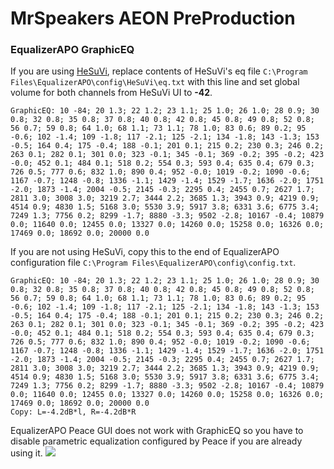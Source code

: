 # MrSpeakers AEON PreProduction
### EqualizerAPO GraphicEQ
If you are using [HeSuVi](https://sourceforge.net/projects/hesuvi/), replace contents of HeSuVi's eq file `C:\Program Files\EqualizerAPO\config\HeSuVi\eq.txt` with this line and set global volume for both channels from HeSuVi UI to **-42**.
```
GraphicEQ: 10 -84; 20 1.3; 22 1.2; 23 1.1; 25 1.0; 26 1.0; 28 0.9; 30 0.8; 32 0.8; 35 0.8; 37 0.8; 40 0.8; 42 0.8; 45 0.8; 49 0.8; 52 0.8; 56 0.7; 59 0.8; 64 1.0; 68 1.1; 73 1.1; 78 1.0; 83 0.6; 89 0.2; 95 -0.6; 102 -1.4; 109 -1.8; 117 -2.1; 125 -2.1; 134 -1.8; 143 -1.3; 153 -0.5; 164 0.4; 175 -0.4; 188 -0.1; 201 0.1; 215 0.2; 230 0.3; 246 0.2; 263 0.1; 282 0.1; 301 0.0; 323 -0.1; 345 -0.1; 369 -0.2; 395 -0.2; 423 -0.0; 452 0.1; 484 0.1; 518 0.2; 554 0.3; 593 0.4; 635 0.4; 679 0.3; 726 0.5; 777 0.6; 832 1.0; 890 0.4; 952 -0.0; 1019 -0.2; 1090 -0.6; 1167 -0.7; 1248 -0.8; 1336 -1.1; 1429 -1.4; 1529 -1.7; 1636 -2.0; 1751 -2.0; 1873 -1.4; 2004 -0.5; 2145 -0.3; 2295 0.4; 2455 0.7; 2627 1.7; 2811 3.0; 3008 3.0; 3219 2.7; 3444 2.2; 3685 1.3; 3943 0.9; 4219 0.9; 4514 0.9; 4830 1.5; 5168 3.0; 5530 3.9; 5917 3.8; 6331 3.6; 6775 3.4; 7249 1.3; 7756 0.2; 8299 -1.7; 8880 -3.3; 9502 -2.8; 10167 -0.4; 10879 0.0; 11640 0.0; 12455 0.0; 13327 0.0; 14260 0.0; 15258 0.0; 16326 0.0; 17469 0.0; 18692 0.0; 20000 0.0
```
If you are not using HeSuVi, copy this to the end of EqualizerAPO configuration file `C:\Program Files\EqualizerAPO\config\config.txt`.
```
GraphicEQ: 10 -84; 20 1.3; 22 1.2; 23 1.1; 25 1.0; 26 1.0; 28 0.9; 30 0.8; 32 0.8; 35 0.8; 37 0.8; 40 0.8; 42 0.8; 45 0.8; 49 0.8; 52 0.8; 56 0.7; 59 0.8; 64 1.0; 68 1.1; 73 1.1; 78 1.0; 83 0.6; 89 0.2; 95 -0.6; 102 -1.4; 109 -1.8; 117 -2.1; 125 -2.1; 134 -1.8; 143 -1.3; 153 -0.5; 164 0.4; 175 -0.4; 188 -0.1; 201 0.1; 215 0.2; 230 0.3; 246 0.2; 263 0.1; 282 0.1; 301 0.0; 323 -0.1; 345 -0.1; 369 -0.2; 395 -0.2; 423 -0.0; 452 0.1; 484 0.1; 518 0.2; 554 0.3; 593 0.4; 635 0.4; 679 0.3; 726 0.5; 777 0.6; 832 1.0; 890 0.4; 952 -0.0; 1019 -0.2; 1090 -0.6; 1167 -0.7; 1248 -0.8; 1336 -1.1; 1429 -1.4; 1529 -1.7; 1636 -2.0; 1751 -2.0; 1873 -1.4; 2004 -0.5; 2145 -0.3; 2295 0.4; 2455 0.7; 2627 1.7; 2811 3.0; 3008 3.0; 3219 2.7; 3444 2.2; 3685 1.3; 3943 0.9; 4219 0.9; 4514 0.9; 4830 1.5; 5168 3.0; 5530 3.9; 5917 3.8; 6331 3.6; 6775 3.4; 7249 1.3; 7756 0.2; 8299 -1.7; 8880 -3.3; 9502 -2.8; 10167 -0.4; 10879 0.0; 11640 0.0; 12455 0.0; 13327 0.0; 14260 0.0; 15258 0.0; 16326 0.0; 17469 0.0; 18692 0.0; 20000 0.0
Copy: L=-4.2dB*l, R=-4.2dB*R
```
EqualizerAPO Peace GUI does not work with GraphicEQ so you have to disable parametric equalization configured by Peace if you are already using it.
![](https://raw.githubusercontent.com/jaakkopasanen/AutoEq/master/results/SBAF-Serious/innerfidelity/onear/MrSpeakers%20AEON%20PreProduction/MrSpeakers%20AEON%20PreProduction.png)
